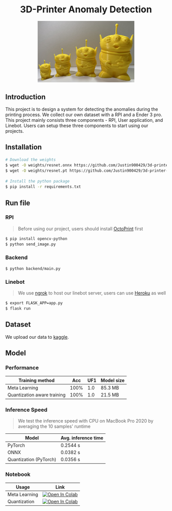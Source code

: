 <h1 align="center">
  3D-Printer Anomaly Detection
</h1>

<center>
  <img src="assets/cover.jpg" width=60% alt="cover image"/>
</center>

## Introduction

This project is to design a system for detecting the anomalies during the printing process. We collect our own dataset with a RPI and a Ender 3 pro. This project mainly consists three components - RPI, User application, and Linebot. Users can setup these three components to start using our projects.

## Installation
```bash
# Download the weights
$ wget -O weights/resnet.onnx https://github.com/Justin900429/3d-printer-anomaly-detect/releases/download/v0.0.1-alpha/resnet.onnx
$ wget -O weights/resnet.pt https://github.com/Justin900429/3d-printer-anomaly-detect/releases/download/v0.0.1-alpha/resnet.pt

# Install the python package
$ pip install -r requirements.txt
```

## Run file
### RPI

> Before using our project, users should install [OctoPrint](https://octoprint.org/download/) first

```bash
$ pip install opencv-python
$ python send_image.py
```

### Backend
```bash
$ python backend/main.py
```

### Linebot

> We use [ngrok](https://ngrok.com) to host our linebot server, users can use [Heroku](https://www.heroku.com
> ) as well

```bash
$ export FLASK_APP=app.py
$ flask run
```

## Dataset

We upload our data to [kaggle](https://www.kaggle.com/datasets/justin900429/3d-printer-defected-dataset).

## Model

### Performance

| Training method             | Acc  | UF1  | Model size |
| --------------------------- | ---- | ---- | ---------- |
| Meta Learning               | 100% | 1.0  | 85.3 MB    |
| Quantization aware training | 100% | 1.0  | 21.5 MB    |

### Inference Speed

> We test the inference speed with CPU on MacBook Pro 2020 by averaging the 10 samples' runtime

| Model                  | Avg. inference time |
| ---------------------- | ------------------- |
| PyTorch                | 0.2544 s            |
| ONNX                   | 0.0382 s            |
| Quantization (PyTorch) | 0.0356 s            |

### Notebook

| Usage         | Link                                                         |
| ------------- | ------------------------------------------------------------ |
| Meta Learning | [![Open In Colab](https://colab.research.google.com/assets/colab-badge.svg)](https://colab.research.google.com/github/Justin900429/3d-printer-anomaly-detect/blob/main/Meta_3D_printer.ipynb) |
| Quantization  | [![Open In Colab](https://colab.research.google.com/assets/colab-badge.svg)](https://colab.research.google.com/github/Justin900429/3d-printer-anomaly-detect/blob/main/quantize.ipynb) |

